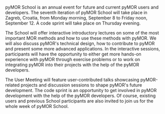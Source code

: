 <!--
.. title: Welcome
.. slug: welcome
.. date: 2025-05-29
.. type: text
-->

pyMOR School is an annual event for future and current pyMOR users and
developers.
The seventh iteration of pyMOR School will take place in Zagreb, Croatia, from
Monday morning, September 8 to Friday noon, September 12.
A code sprint will take place on Thursday evening.

The School will offer interactive introductory lectures on some of the most
important MOR methods and how to use these methods with pyMOR.
We will also discuss pyMOR's technical design, how to contribute to pyMOR and
present some more advanced applications.
In the interactive sessions, participants will have the opportunity to either
get more hands-on experience with pyMOR through exercise problems or to work on
integrating pyMOR into their projects with the help of the pyMOR developers.

The User Meeting will feature user-contributed talks showcasing pyMOR-related
projects and discussion sessions to shape pyMOR's future development.
The code sprint is an opportunity to get involved in pyMOR development with the
help of the pyMOR developers.
Of course, existing users and previous School participants are also invited to
join us for the whole week of pyMOR School.
